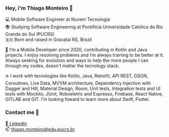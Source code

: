 ### Hey, i'm Thiago Monteiro 👋

💻  Mobile Software Engineer at Nuvem Tecnologia <br>
📚  Studying Software Engineering at Pontifícia Universidade Católica do Rio Grande do Sul (PUCRS) <br>
🇧🇷 	Born and raised in Gravataí RS, Brazil <br>


🚀  I’m a Mobile Developer since 2020, contributing in Kotlin and Java projects. I enjoy resolving problems and I’m always training to be better at it. Always seeking for evolution and ways to help the more people I can through my codes, doesn't matter the tecnology stack.


☕   I work with tecnologies like Kotlin, Java, Retrofit, API REST, GSON, Coroutines, Live Data, MVVM architecture, Dependency Injection with Dagger and Hilt, Material Design, Room, Unit tests, Integration tests and UI tests with Mockito, JUnit, Roboeletric and Espresso, Firebase, React Native, GITLAB and GIT.
I’m looking foward to learn more about Swift, Flutter.

### Contact me 👔

💼 [LinkedIn](https://www.linkedin.com/in/thiagomonteiro03/) <br>
📫 thiago.monteiro@edu.pucrs.br <br>
